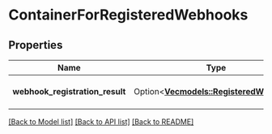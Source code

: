 # ContainerForRegisteredWebhooks

## Properties

Name | Type | Description | Notes
------------ | ------------- | ------------- | -------------
**webhook_registration_result** | Option<[**Vec<models::RegisteredWebhook>**](RegisteredWebhook.md)> | A list of registered webhooks. | [optional]

[[Back to Model list]](../README.md#documentation-for-models) [[Back to API list]](../README.md#documentation-for-api-endpoints) [[Back to README]](../README.md)


